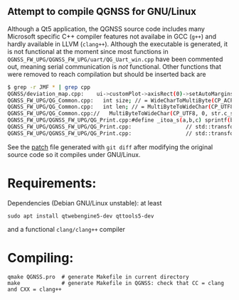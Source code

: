 ## Attempt to compile QGNSS for GNU/Linux

Although a Qt5 application, the QGNSS source code includes many Microsoft 
specific C++ compiler features not availabe in GCC (``g++``) and hardly 
available in LLVM (``clang++``). Although the executable is generated, it is
not functional at the moment since most functions in
``QGNSS_FW_UPG/QGNSS_FW_UPG/uart/QG_Uart_win.cpp`` have been commented out,
meaning serial communication is *not* functional. Other functions that were
removed to reach compilation but should be inserted back are
```bash
$ grep -r JMF * | grep cpp
QGNSS/deviation_map.cpp:    ui->customPlot->axisRect(0)->setAutoMargins(QCP::msNone); // 去除边框 JMF
QGNSS_FW_UPG/QG_Common.cpp:   int size; // = WideCharToMultiByte(CP_ACP, 0, &wstr[0], (int)wstr.size(), NULL, 0, NULL, NULL); JMF
QGNSS_FW_UPG/QG_Common.cpp:   int len; // = MultiByteToWideChar(CP_UTF8, 0, str.c_str(), -1, NULL, 0); JMF
QGNSS_FW_UPG/QG_Common.cpp://   MultiByteToWideChar(CP_UTF8, 0, str.c_str(), -1, wide, len);  JMF
QGNSS_FW_UPG/QGNSS_FW_UPG/QG_Print.cpp:#define _itoa_s(a,b,c) sprintf(b, "%d", a) // JMF CORRECT (not using the base)
QGNSS_FW_UPG/QGNSS_FW_UPG/QG_Print.cpp:                 // std::transform(strtemp, strtemp + 8, strtemp, std::tolower); JMF
QGNSS_FW_UPG/QGNSS_FW_UPG/QG_Print.cpp:                 // std::transform(strtemp, strtemp + 8, strtemp, std::toupper); JMF
```

See the [patch](patch) file generated with ``git diff`` after modifying the original source code so
it compiles under GNU/Linux.

# Requirements:

Dependencies (Debian GNU/Linux unstable): at least
```
sudo apt install qtwebengine5-dev qttools5-dev
```
and a functional ``clang/clang++`` compiler

# Compiling:

```
qmake QGNSS.pro  # generate Makefile in current directory
make             # generate Makefile in QGNSS: check that CC = clang and CXX = clang++
```
